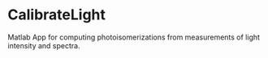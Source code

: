 # CalibrateLight
Matlab App for computing photoisomerizations from measurements of light intensity and spectra.

